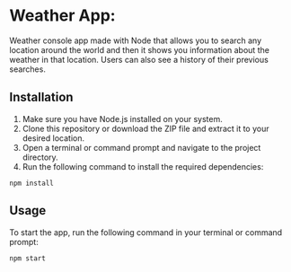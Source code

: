 # Weather App:

Weather console app made with Node that allows you to search any location around the world and then it shows you information about the weather in that location. Users can also see a history of their previous searches.

## Installation

1. Make sure you have Node.js installed on your system.
2. Clone this repository or download the ZIP file and extract it to your desired location.
3. Open a terminal or command prompt and navigate to the project directory.
4. Run the following command to install the required dependencies:

```
npm install
```

## Usage

To start the app, run the following command in your terminal or command prompt:

```
npm start
```
